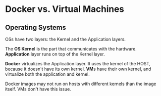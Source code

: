 # Docker vs. Virtual Machines

## Operating Systems
OSs have two layers: the Kernel and the Application layers.

The **OS Kernel** is the part that communicates with the hardware. **Application** layer runs on top of the Kernel layer.

**Docker** virtualizes the Application layer. It uses the kernel of the HOST, because it doesn't have its own kernel. **VM**s have their own kernel, and virtualize both the application and kernel.

Docker images may not run on hosts with different kernels than the image itself. VMs don't have this issue.